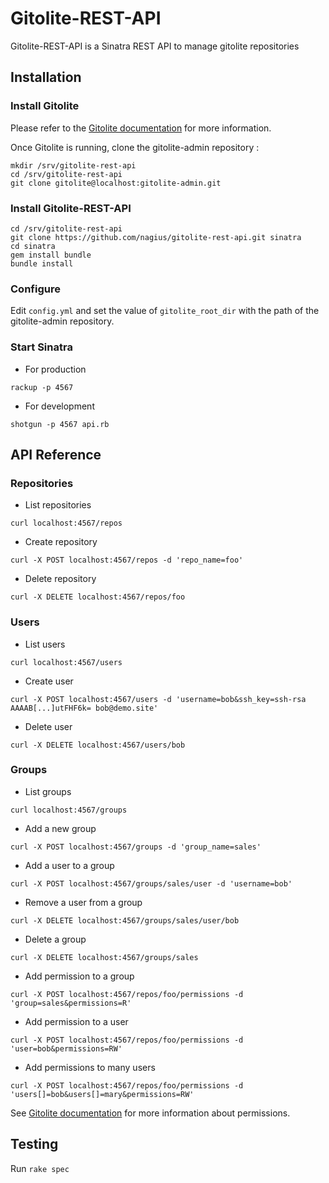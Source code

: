 Gitolite-REST-API
=================

Gitolite-REST-API is a Sinatra REST API to manage gitolite repositories

Installation
------------

### Install Gitolite

Please refer to the [Gitolite documentation](http://gitolite.com/gitolite/index.html) for more information.

Once Gitolite is running, clone the gitolite-admin repository :

```
mkdir /srv/gitolite-rest-api
cd /srv/gitolite-rest-api
git clone gitolite@localhost:gitolite-admin.git
```

### Install Gitolite-REST-API

```
cd /srv/gitolite-rest-api
git clone https://github.com/nagius/gitolite-rest-api.git sinatra
cd sinatra
gem install bundle
bundle install
```

### Configure

Edit `config.yml` and set the value of `gitolite_root_dir` with the path of the gitolite-admin repository.

### Start Sinatra

 * For production

`rackup -p 4567`

 * For development

`shotgun -p 4567 api.rb`

API Reference
-------------

### Repositories

 * List repositories

`curl localhost:4567/repos`

 * Create repository

`curl -X POST localhost:4567/repos -d 'repo_name=foo'`

  * Delete repository

`curl -X DELETE localhost:4567/repos/foo`

### Users

 * List users

`curl localhost:4567/users`

 * Create user

`curl -X POST localhost:4567/users -d 'username=bob&ssh_key=ssh-rsa AAAAB[...]utFHF6k= bob@demo.site'`

 * Delete user

`curl -X DELETE localhost:4567/users/bob`

### Groups

 * List groups

`curl localhost:4567/groups`

 * Add a new group

`curl -X POST localhost:4567/groups -d 'group_name=sales'`

 * Add a user to a group

`curl -X POST localhost:4567/groups/sales/user -d 'username=bob'`

 * Remove a user from a group

`curl -X DELETE localhost:4567/groups/sales/user/bob`

 * Delete a group

`curl -X DELETE localhost:4567/groups/sales`

 * Add permission to a group

`curl -X POST localhost:4567/repos/foo/permissions -d 'group=sales&permissions=R'`

 * Add permission to a user

`curl -X POST localhost:4567/repos/foo/permissions -d 'user=bob&permissions=RW'`

 * Add permissions to many users

`curl -X POST localhost:4567/repos/foo/permissions -d 'users[]=bob&users[]=mary&permissions=RW'`

See [Gitolite documentation](http://gitolite.com/gitolite/index.html) for more information about permissions.


Testing
-------

Run `rake spec`


